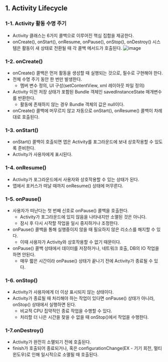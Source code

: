 ## 1. Activity Lifecycle


### 1-1. Activity 활동 수명 주기


- Activity 클래스는 6가지 콜백으로 이루어진 핵심 집합을 제공한다.
- onCreate(), onStart(), onResume, onPause(), onStop(), onDestroy() 시스템은 활동이 새 상태로 전환될 때 각 콜백 메서드가 호출된다.
![image](https://github.com/user-attachments/assets/183a72f6-0d94-4b13-945b-e2bc1f8be464)


### 1-2. onCreate()


- onCreate() 콜백은 먼저 활동을 생성할 때 실행되는 것으로, 필수로 구현해야 한다.
- 전체 수명 주기 동안 한 번만 발생한다.
  - 멤버 변수 정의, UI 구성(setContentView, xml 레이아웃 파일 정의)
- Activity 이전 저장 상태가 포함된 Bundle 객체인 savedInstanceState 매개변수를 반환한다.
  - 활동에 존재하지 않는 경우 Bundle 객체의 값은 null이다.
- onCreate() 콜백에 머무르지 않고 자동으로 onStart(), onResume() 콜백이 차례대로 호출된다.


### 1-3. onStart()


- onStart() 콜백이 호출되면 앱은 Activity를 포그라운드에 보내 상호작용할 수 있도록 준비한다.
- Activity가 사용자에게 표시된다.


### 1-4. onResume()


- Activity가 포그라운드에서 사용자와 상호작용할 수 있는 상태가 된다.
- 앱에서 포커스가 떠날 때까지 onResume() 상태에 머무른다.


### 1-5. onPause()


- 사용자가 떠난다는 첫 번째 신호로 onPause() 콜백을 호출한다.
  - Activity가 포그라운드에 있지 않음을 나타내지만 소멸된 것은 아니다.
  - 잠시 후 다시 시작할 작업을 일시 중지하거나 조정한다.
- onPause() 콜백을 통해 실행중이지 않을 때 필요하지 않은 리소스를 해지할 수 있다.
  - 이때 사용자가 Activity와 상호작용할 수 없기 때문이다.
- onPause() 콜백 상태에서 데이터를 저장하거나, 네트워크 호출, DB의 IO 작업을 하면 안된다.
  - 매우 짧은 시간이라 onPause() 상태가 끝나기 전에 Activity가 종료될 수 있다.


### 1-6. onStop()


- Activity가 사용자에게 더 이상 표시되지 않는 상태이다.
- Activity가 종료될 때 처리해야 하는 작업이 있다면 onPause() 상태가 아니라, onStop() 상태에서 실행하면 된다.
  - 비교적 CPU 집약적인 종료 작업을 수행할 수 있다.
  - 처리할 더 나은 시간을 찾을 수 없을 때 onStop()에서 작업을 수행한다.


### 1-7.onDestroy()


- Activity가 완전히 소멸되기 전에 호출된다.
- finish가 호출되어 종료되거나, 혹은 configurationChange(EX - 기기 회전, 멀티 윈도우)로 인해 일시적으로 소멸될 때 호출된다.



